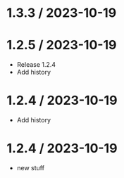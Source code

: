 
1.3.3 / 2023-10-19
==================



1.2.5 / 2023-10-19
==================

  * Release 1.2.4
  * Add history

1.2.4 / 2023-10-19
==================

  * Add history

1.2.4 / 2023-10-19
==================

  * new stuff
